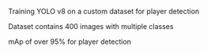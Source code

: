 Training YOLO v8 on a custom dataset for player detection



Dataset contains 400 images with multiple classes 



mAp of over 95% for player detection
